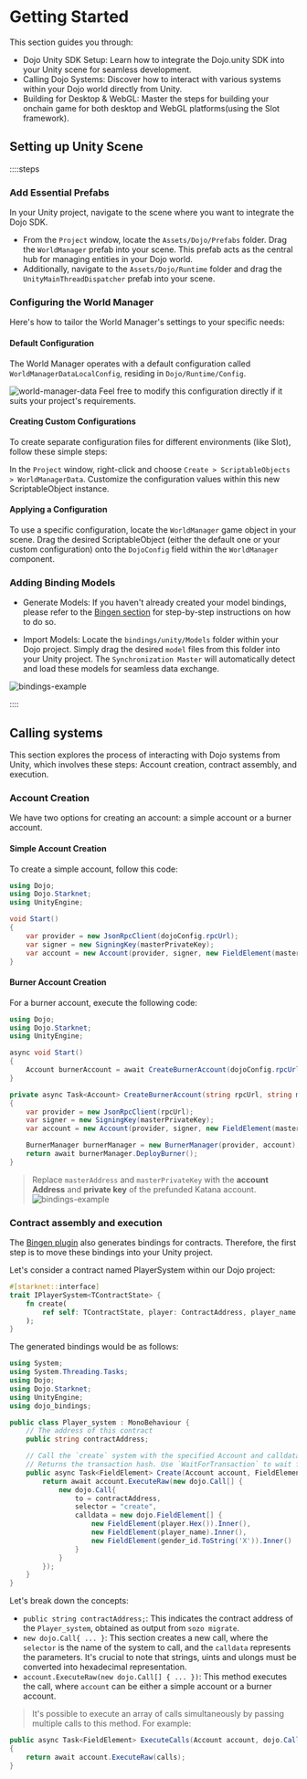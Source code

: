 # Getting Started

This section guides you through:

- Dojo Unity SDK Setup: Learn how to integrate the Dojo.unity SDK into your Unity scene for seamless development.
- Calling Dojo Systems: Discover how to interact with various systems within your Dojo world directly from Unity.
- Building for Desktop & WebGL: Master the steps for building your onchain game for both desktop and WebGL platforms(using the Slot framework).

## Setting up Unity Scene

::::steps

### Add Essential Prefabs

In your Unity project, navigate to the scene where you want to integrate the Dojo SDK.

- From the `Project` window, locate the `Assets/Dojo/Prefabs` folder.
Drag the `WorldManager` prefab into your scene. This prefab acts as the central hub for managing entities in your Dojo world.
- Additionally, navigate to the `Assets/Dojo/Runtime` folder and drag the `UnityMainThreadDispatcher` prefab into your scene.

### Configuring the World Manager

Here's how to tailor the World Manager's settings to your specific needs:

#### Default Configuration

The World Manager operates with a default configuration called `WorldManagerDataLocalConfig`, residing in `Dojo/Runtime/Config`.

![world-manager-data](/unity/world-manager-data.png)
Feel free to modify this configuration directly if it suits your project's requirements.

#### Creating Custom Configurations

To create separate configuration files for different environments (like Slot), follow these simple steps:

In the `Project` window, right-click and choose `Create > ScriptableObjects > WorldManagerData`.
Customize the configuration values within this new ScriptableObject instance.

#### Applying a Configuration

To use a specific configuration, locate the `WorldManager` game object in your scene.
Drag the desired ScriptableObject (either the default one or your custom configuration) onto the `DojoConfig` field within the `WorldManager` component.

### Adding Binding Models

- Generate Models: If you haven't already created your model bindings, please refer to the [Bingen section](/client/sdk/unity/important-concepts#bingen) for step-by-step instructions on how to do so.

- Import Models: Locate the `bindings/unity/Models` folder within your Dojo project. Simply drag the desired `model` files from this folder into your Unity project. The `Synchronization Master` will automatically detect and load these models for seamless data exchange.

![bindings-example](/unity/bindings-example.png)

::::

## Calling systems

This section explores the process of interacting with Dojo systems from Unity, which involves these steps: Account creation, contract assembly, and execution.

### Account Creation

We have two options for creating an account: a simple account or a burner account.

#### Simple Account Creation

To create a simple account, follow this code:

``` cs
using Dojo;
using Dojo.Starknet;
using UnityEngine;

void Start()
{
    var provider = new JsonRpcClient(dojoConfig.rpcUrl);
    var signer = new SigningKey(masterPrivateKey);
    var account = new Account(provider, signer, new FieldElement(masterAddress));
}
```

#### Burner Account Creation

For a burner account, execute the following code:

``` cs
using Dojo;
using Dojo.Starknet;
using UnityEngine;

async void Start()
{
    Account burnerAccount = await CreateBurnerAccount(dojoConfig.rpcUrl, masterAddress, masterPrivateKey);
}

private async Task<Account> CreateBurnerAccount(string rpcUrl, string masterAddress, string masterPrivateKey )
{
    var provider = new JsonRpcClient(rpcUrl);
    var signer = new SigningKey(masterPrivateKey);
    var account = new Account(provider, signer, new FieldElement(masterAddress));

    BurnerManager burnerManager = new BurnerManager(provider, account);
    return await burnerManager.DeployBurner();
}
```

> Replace `masterAddress` and `masterPrivateKey` with the **account Address** and **private key** of the prefunded Katana account.
![bindings-example](/unity/prefunded-account-address.png)

### Contract assembly and execution

The [Bingen plugin](/client/sdk/unity/important-concepts#bingen) also generates bindings for contracts. Therefore, the first step is to move these bindings into your Unity project.

Let's consider a contract named PlayerSystem within our Dojo project:

```rust
#[starknet::interface]
trait IPlayerSystem<TContractState> {
    fn create(
        ref self: TContractState, player: ContractAddress, player_name: felt252, gender_id: u64
    );
}
```

The generated bindings would be as follows:

```cs
using System;
using System.Threading.Tasks;
using Dojo;
using Dojo.Starknet;
using UnityEngine;
using dojo_bindings;

public class Player_system : MonoBehaviour {
    // The address of this contract
    public string contractAddress;

    // Call the `create` system with the specified Account and calldata
    // Returns the transaction hash. Use `WaitForTransaction` to wait for the transaction to be confirmed.
    public async Task<FieldElement> Create(Account account, FieldElement player, string player_name, ulong gender_id) {
        return await account.ExecuteRaw(new dojo.Call[] {
            new dojo.Call{
                to = contractAddress,
                selector = "create",
                calldata = new dojo.FieldElement[] {
                    new FieldElement(player.Hex()).Inner(),
                    new FieldElement(player_name).Inner(),
                    new FieldElement(gender_id.ToString('X')).Inner()
                }
            }
        });
    }
}
```

Let's break down the concepts:

- `public string contractAddress;`: This indicates the contract address of the `Player_system`, obtained as output from `sozo migrate`.
- `new dojo.Call{ ... }`: This section creates a new call, where the `selector` is the name of the system to call, and the `calldata` represents the parameters. It's crucial to note that strings, uints and ulongs must be converted into hexadecimal representation.
- `account.ExecuteRaw(new dojo.Call[] { ... })`: This method executes the call, where `account` can be either a simple account or a burner account.

> It's possible to execute an array of calls simultaneously by passing multiple calls to this method. For example:

```cs
public async Task<FieldElement> ExecuteCalls(Account account, dojo.Call[] calls)
{
    return await account.ExecuteRaw(calls);
}
```


